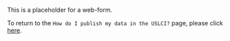 This is a placeholder for a web-form.

To return to the `How do I publish my data in the USLCI?` page, please click [here](./02-how-to-publish-in-the-uslci.md).
